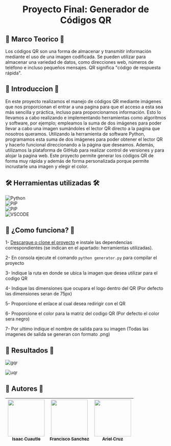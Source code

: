 <h1 style="text-align:  center">Proyecto Final: Generador de Códigos QR</h1>

<h2>🔎 Marco Teorico 🔎</h2>
Los códigos QR son una forma de almacenar y transmitir información mediante el uso de una imagen codificada. Se pueden utilizar para almacenar una variedad de datos, como direcciones web, números de teléfono e incluso pequeños mensajes. QR significa "código de respuesta rápida".</p>

<h2>📃 Introduccion 📃</h2>
En este proyecto realizamos el manejo de códigos QR mediante imágenes que nos proporcionan el entrar a una pagina para que el acceso a esta sea más sencilla y práctica, incluso para proporcionarnos información. Esto lo llevamos a cabo realizando e implementando herramientas como algoritmos y software, por ejemplo; empleamos la suma de dos imágenes para poder llevar a cabo una imagen sumándoles el lector QR directo a la pagina que nosotros queramos. Utilizando la herramienta de software Python, programamos esta suma de dos imágenes para poder obtener el lector QR y hacerlo funcional direccionando a la página que deseamos. Además, utilizamos la plataforma de GitHub para realizar control de versiones y para alojar la pagina web. Este proyecto permite generar los códigos QR de forma muy rápida y además de forma personalizada porque permite incrustarle una imagen y elegir el color.

<h2>🛠️ Herramientas utilizadas 🛠️</h2>

![Python](https://img.shields.io/badge/Python_v3.11-FFD43B?style=for-the-badge&logo=python&logoColor=blue)<br>
![PIP](https://img.shields.io/static/v1?label&=&message=PIP_v22.3.1&color=FFD43B&style=for-the-badge&logo=python&logoColor=blue)<br>
![PIP](https://img.shields.io/static/v1?label&=&message=Pillow_v9.3.0&color=FFD43B&style=for-the-badge&logo=python&logoColor=blue)<br> 
![VSCODE](https://img.shields.io/badge/Visual_Studio_Code-0078D4?style=for-the-badge&logo=visual%20studio%20code&logoColor=white) 

<h2>💾 ¿Como funciona? 💾</h2>
<p>
1- <a href="https://downgit.github.io/#/home?url=https://github.com/IsaacCuautle/Procesamiento-Digital-de-Imagenes-Unitec/tree/main/Proyecto%20Final%20Generador%20de%20Codigos%20QR">Descargue o clone el proyecto</a> e instale las dependencias correspondientes (se indican en el apartado: herramientas utilizadas).
  
2- En consola ejecute el comando <code>python generator.py</code> para compilar el proyecto
  
3- Indique la ruta en donde se ubica la imagen que desea utilizar para el codigo QR
  
4- Indique las dimensiones que ocupara el logo dentro del QR (Por defecto las dimensiones seran de 75px)

5- Proporcione el enlace al cual desea redirigir con el QR

6- Proporcione el color para la matriz del codigo QR (Por defecto el color sera negro)

7- Por ultimo indique el nombre de salida para su imagen (Todas las imagenes de salida se generan con formato .png)
</p>

<h2>🏁 Resultados 🏁</h2>

![gqr](https://user-images.githubusercontent.com/65583500/202364798-4b7ba697-a95d-4aba-adc5-82e561a247c2.png)

![uqr](https://user-images.githubusercontent.com/65583500/202365215-28a62110-b7f1-4592-98d6-133cce56dc7c.png)

<h2>👥 Autores 👥</h2>

|  [<img src="https://avatars.githubusercontent.com/u/65583500?v=4" width=115><br><sub>Isaac Cuautle</sub>](https://github.com/IsaacCuautle) | [<img src="https://avatars.githubusercontent.com/u/114626288?v=4" width=115><br><sub>Francisco Sanchez</sub>](https://github.com/JavierFS11) | [<img src="https://avatars.githubusercontent.com/u/114626263?v=4" width=115><br><sub>Ariel Cruz</sub>](https://github.com/ArixlCP) 
| :---: | :---: | :---: |
